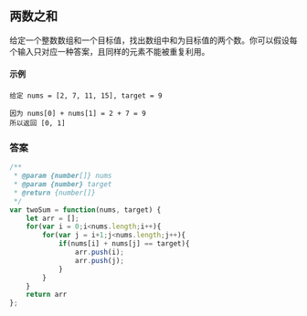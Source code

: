 ## 两数之和
  给定一个整数数组和一个目标值，找出数组中和为目标值的两个数。你可以假设每个输入只对应一种答案，且同样的元素不能被重复利用。  
#### 示例
    给定 nums = [2, 7, 11, 15], target = 9  

    因为 nums[0] + nums[1] = 2 + 7 = 9
    所以返回 [0, 1]  
### 答案  
```  javascript
/**
 * @param {number[]} nums
 * @param {number} target
 * @return {number[]}
 */
var twoSum = function(nums, target) {
    let arr = [];
    for(var i = 0;i<nums.length;i++){
        for(var j = i+1;j<nums.length;j++){
            if(nums[i] + nums[j] == target){
                arr.push(i);
                arr.push(j);
            }
        }
    }
    return arr
};
```